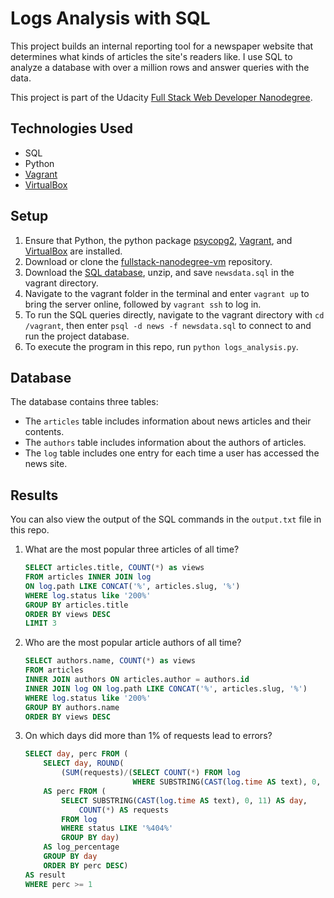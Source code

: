 # Logs Analysis with SQL

This project builds an internal reporting tool for a newspaper website that determines what kinds of articles the site's readers like. I use SQL to analyze a database with over a million rows and answer queries with the data.

This project is part of the Udacity [Full Stack Web Developer Nanodegree](https://www.udacity.com/course/full-stack-web-developer-nanodegree--nd004).

## Technologies Used

* SQL
* Python
* [Vagrant](https://www.vagrantup.com/)
* [VirtualBox](https://www.virtualbox.org/)

## Setup

1. Ensure that Python, the python package [psycopg2](https://pypi.python.org/pypi/psycopg2), [Vagrant](https://www.vagrantup.com/), and [VirtualBox](https://www.virtualbox.org/) are installed.
2. Download or clone the [fullstack-nanodegree-vm](https://github.com/udacity/fullstack-nanodegree-vm) repository.
3. Download the [SQL database](https://d17h27t6h515a5.cloudfront.net/topher/2016/August/57b5f748_newsdata/newsdata.zip), unzip, and save `newsdata.sql` in the vagrant directory.
4. Navigate to the vagrant folder in the terminal and enter `vagrant up` to bring the server online, followed by `vagrant ssh` to log in.
5. To run the SQL queries directly, navigate to the vagrant directory with `cd /vagrant`, then enter `psql -d news -f newsdata.sql` to connect to and run the project database.
6. To execute the program in this repo, run `python logs_analysis.py`.

## Database

The database contains three tables:

* The `articles` table includes information about news articles and their contents.
* The `authors` table includes information about the authors of articles.
* The `log` table includes one entry for each time a user has accessed the news site.

## Results

You can also view the output of the SQL commands in the `output.txt` file in this repo.

1. What are the most popular three articles of all time?

    ```sql
    SELECT articles.title, COUNT(*) as views
    FROM articles INNER JOIN log
    ON log.path LIKE CONCAT('%', articles.slug, '%')
    WHERE log.status like '200%'
    GROUP BY articles.title
    ORDER BY views DESC
    LIMIT 3
    ```

2. Who are the most popular article authors of all time?

    ```sql
    SELECT authors.name, COUNT(*) as views
    FROM articles
    INNER JOIN authors ON articles.author = authors.id
    INNER JOIN log ON log.path LIKE CONCAT('%', articles.slug, '%')
    WHERE log.status like '200%'
    GROUP BY authors.name
    ORDER BY views DESC
    ```

3. On which days did more than 1% of requests lead to errors?

    ```sql
    SELECT day, perc FROM (
        SELECT day, ROUND(
            (SUM(requests)/(SELECT COUNT(*) FROM log
                            WHERE SUBSTRING(CAST(log.time AS text), 0, 11) = day) * 100), 2)
        AS perc FROM (
            SELECT SUBSTRING(CAST(log.time AS text), 0, 11) AS day,
                COUNT(*) AS requests
            FROM log
            WHERE status LIKE '%404%'
            GROUP BY day)
        AS log_percentage
        GROUP BY day
        ORDER BY perc DESC)
    AS result
    WHERE perc >= 1
    ```